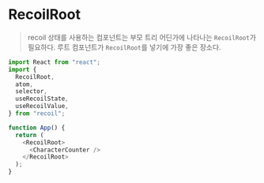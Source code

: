 # RecoilRoot

> recoil 상태를 사용하는 컴포넌트는 부모 트리 어딘가에 나타나는 `RecoilRoot`가 필요하다. 루트 컴포넌트가 `RecoilRoot`를 넣기에 가장 좋은 장소다.

```js
import React from "react";
import {
  RecoilRoot,
  atom,
  selector,
  useRecoilState,
  useRecoilValue,
} from "recoil";

function App() {
  return (
    <RecoilRoot>
      <CharacterCounter />
    </RecoilRoot>
  );
}
```

